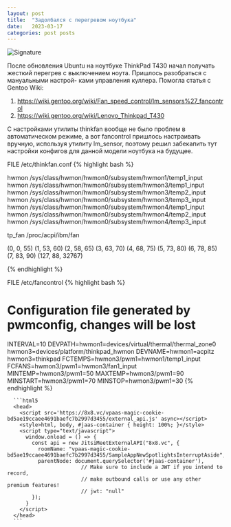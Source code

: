 ```yaml
---
layout: post
title:  "Задолбался с перегревом ноутбука"
date:   2023-03-17
categories: post posts
---
```

![Signature](/favicon.ico)

После обновления Ubuntu на ноутбуке ThinkPad T430 начал получать жесткий
перегрев с выключением ноута. Пришлось разобраться с мануальными настрой-
ками управления куллера. Помогла статья с Gentoo Wiki:

1. https://wiki.gentoo.org/wiki/Fan_speed_control/lm_sensors%27_fancontrol
2. https://wiki.gentoo.org/wiki/Lenovo_Thinkpad_T430

С настройками утилиты thinkfan вообще не было проблем в автоматическом 
режиме, а вот fancontrol пришлось настраивать вручную, используя утилиту 
lm_sensor, поэтому решил забекапить тут настройки конфигов для данной 
модели ноутбука на будущее.

FILE /etc/thinkfan.conf
{% highlight bash %}

hwmon /sys/class/hwmon/hwmon0/subsystem/hwmon1/temp1_input
hwmon /sys/class/hwmon/hwmon0/subsystem/hwmon3/temp1_input
hwmon /sys/class/hwmon/hwmon0/subsystem/hwmon3/temp2_input
hwmon /sys/class/hwmon/hwmon0/subsystem/hwmon3/temp3_input
hwmon /sys/class/hwmon/hwmon0/subsystem/hwmon4/temp1_input
hwmon /sys/class/hwmon/hwmon0/subsystem/hwmon4/temp2_input
hwmon /sys/class/hwmon/hwmon0/subsystem/hwmon4/temp3_input

tp_fan /proc/acpi/ibm/fan

(0, 0,  55)
(1, 53, 60)
(2, 58, 65)
(3, 63, 70)
(4, 68, 75)
(5, 73, 80)
(6, 78, 85)
(7, 83, 90)
(127, 88, 32767)

{% endhighlight %}

FILE /etc/fancontrol
{% highlight bash %}
# Configuration file generated by pwmconfig, changes will be lost
INTERVAL=10
DEVPATH=hwmon1=devices/virtual/thermal/thermal_zone0 hwmon3=devices/platform/thinkpad_hwmon
DEVNAME=hwmon1=acpitz hwmon3=thinkpad
FCTEMPS=hwmon3/pwm1=hwmon1/temp1_input
FCFANS=hwmon3/pwm1=hwmon3/fan1_input
MINTEMP=hwmon3/pwm1=50
MAXTEMP=hwmon3/pwm1=90
MINSTART=hwmon3/pwm1=70
MINSTOP=hwmon3/pwm1=30
{% endhighlight %}


      ```html5
      <head>
        <script src='https://8x8.vc/vpaas-magic-cookie-bd5ae19ccaee4691baefc7b2997d3455/external_api.js' async></script>
        <style>html, body, #jaas-container { height: 100%; }</style>
        <script type="text/javascript">
          window.onload = () => {
            const api = new JitsiMeetExternalAPI("8x8.vc", {
              roomName: "vpaas-magic-cookie-bd5ae19ccaee4691baefc7b2997d3455/SampleAppNewSpotlightsInterruptAside",
              parentNode: document.querySelector('#jaas-container'),
							// Make sure to include a JWT if you intend to record,
							// make outbound calls or use any other premium features!
							// jwt: "null"
            });
          }
        </script>
      </head>
      ```



